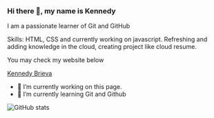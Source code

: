 ### Hi there 👋, my name is Kennedy  


I am a passionate learner of Git and GitHub

Skills: HTML, CSS and currently working on javascript. Refreshing and adding knowledge in the cloud, creating project like cloud resume.

You may check my website below

<a href="https://www.kennedybrieva.site" target="_blank">Kennedy Brieva</a>

- 🔭 I’m currently working on this page. 
- 🌱 I’m currently learning Git and Github 


 

![GitHub stats](https://github-readme-stats.vercel.app/api?username=kbrieva&show_icons=true)  


